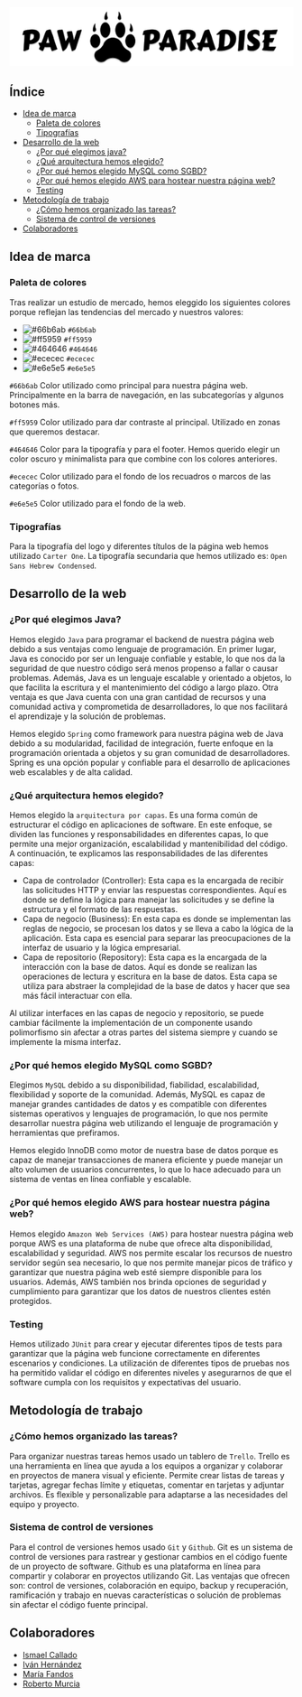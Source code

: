 
<div align="center">
  <img alt="banner" src="src/main/resources/static/img/logo-l.png?raw=true">
</div>

## Índice
- [Idea de marca](README.md#idea-de-marca)
  - [Paleta de colores](README.md#paleta-de-colores)
  - [Tipografías](README.md#tipografías)
- [Desarrollo de la web](README.md#desarrollo-de-la-web)
  - [¿Por qué elegimos java?](README.md#por-qué-elegimos-java)
  - [¿Qué arquitectura hemos elegido?](README.md#qué-arquitectura-hemos-elegido)
  - [¿Por qué hemos elegido MySQL como SGBD?](README.md#por-qué-hemos-elegido-mysql-como-sgbd)
  - [¿Por qué hemos elegido AWS para hostear nuestra página web?](README.md#por-qué-hemos-elegido-aws-para-hostear-nuestra-página-web)
  - [Testing](README.md#testing)
- [Metodología de trabajo](README.md#metodología-de-trabajo)
  - [¿Cómo hemos organizado las tareas?](README.md#cómo-hemos-organizado-las-tareas)
  - [Sistema de control de versiones](README.md#sistema-de-control-de-versiones)
- [Colaboradores](README.md#colaboradores)

## Idea de marca

### Paleta de colores

Tras realizar un estudio de mercado, hemos eleggido los siguientes colores porque reflejan las tendencias del mercado y nuestros valores:

- ![#66b6ab](https://placehold.co/15x15/66b6ab/66b6ab.png) `#66b6ab`
- ![#ff5959](https://placehold.co/15x15/ff5959/ff5959.png) `#ff5959`
- ![#464646](https://placehold.co/15x15/464646/464646.png) `#464646`
- ![#ececec](https://placehold.co/15x15/ececec/ececec.png) `#ececec`
- ![#e6e5e5](https://placehold.co/15x15/e6e5e5/e6e5e5.png) `#e6e5e5`


`#66b6ab` Color utilizado como principal para nuestra página web. Principalmente en la barra de navegación, en las subcategorías y algunos botones más.

`#ff5959` Color utilizado para dar contraste al principal. Utilizado en zonas que queremos destacar.

`#464646` Color para la tipografía y para el footer. Hemos querido elegir un color oscuro y minimalista para que combine con los colores anteriores.

`#ececec` Color utilizado para el fondo de los recuadros o marcos de las categorías o fotos.

`#e6e5e5` Color utilizado para el fondo de la web.

### Tipografías

Para la tipografía del logo y diferentes títulos de la página web hemos utilizado `Carter One`.
La tipografía secundaria que hemos utilizado es: `Open Sans Hebrew Condensed`.


## Desarrollo de la web

### ¿Por qué elegimos Java?

Hemos elegido `Java` para programar el backend de nuestra página web debido a sus ventajas como lenguaje de programación. En primer lugar, Java es conocido por ser un lenguaje confiable y estable, lo que nos da la seguridad de que nuestro código será menos propenso a fallar o causar problemas. Además, Java es un lenguaje escalable y orientado a objetos, lo que facilita la escritura y el mantenimiento del código a largo plazo. Otra ventaja es que Java cuenta con una gran cantidad de recursos y una comunidad activa y comprometida de desarrolladores, lo que nos facilitará el aprendizaje y la solución de problemas.

Hemos elegido `Spring` como framework para nuestra página web de Java debido a su modularidad, facilidad de integración, fuerte enfoque en la programación orientada a objetos y su gran comunidad de desarrolladores. Spring es una opción popular y confiable para el desarrollo de aplicaciones web escalables y de alta calidad.

### ¿Qué arquitectura hemos elegido?

Hemos elegido la `arquitectura por capas`. Es una forma común de estructurar el código en aplicaciones de software. En este enfoque, se dividen las funciones y responsabilidades en diferentes capas, lo que permite una mejor organización, escalabilidad y mantenibilidad del código. A continuación, te explicamos las responsabilidades de las diferentes capas:

- Capa de controlador (Controller): Esta capa es la encargada de recibir las solicitudes HTTP y enviar las respuestas correspondientes. Aquí es donde se define la lógica para manejar las solicitudes y se define la estructura y el formato de las respuestas.
- Capa de negocio (Business): En esta capa es donde se implementan las reglas de negocio, se procesan los datos y se lleva a cabo la lógica de la aplicación. Esta capa es esencial para separar las preocupaciones de la interfaz de usuario y la lógica empresarial.
- Capa de repositorio (Repository): Esta capa es la encargada de la interacción con la base de datos. Aquí es donde se realizan las operaciones de lectura y escritura en la base de datos. Esta capa se utiliza para abstraer la complejidad de la base de datos y hacer que sea más fácil interactuar con ella.

Al utilizar interfaces en las capas de negocio y repositorio, se puede cambiar fácilmente la implementación de un componente usando polimorfismo sin afectar a otras partes del sistema siempre y cuando se implemente la misma interfaz.

### ¿Por qué hemos elegido MySQL como SGBD?

Elegimos `MySQL` debido a su disponibilidad, fiabilidad, escalabilidad, flexibilidad y soporte de la comunidad. Además, MySQL es capaz de manejar grandes cantidades de datos y es compatible con diferentes sistemas operativos y lenguajes de programación, lo que nos permite desarrollar nuestra página web utilizando el lenguaje de programación y herramientas que prefiramos.

Hemos elegido InnoDB como motor de nuestra base de datos porque es capaz de manejar transacciones de manera eficiente y puede manejar un alto volumen de usuarios concurrentes, lo que lo hace adecuado para un sistema de ventas en línea confiable y escalable.

### ¿Por qué hemos elegido AWS para hostear nuestra página web?

Hemos elegido `Amazon Web Services (AWS)` para hostear nuestra página web porque AWS es una plataforma de nube que ofrece alta disponibilidad, escalabilidad y seguridad. AWS nos permite escalar los recursos de nuestro servidor según sea necesario, lo que nos permite manejar picos de tráfico y garantizar que nuestra página web esté siempre disponible para los usuarios. Además, AWS también nos brinda opciones de seguridad y cumplimiento para garantizar que los datos de nuestros clientes estén protegidos.

### Testing

Hemos utilizado `JUnit` para crear y ejecutar diferentes tipos de tests para garantizar que la página web funcione correctamente en diferentes escenarios y condiciones. La utilización de diferentes tipos de pruebas nos ha permitido validar el código en diferentes niveles y asegurarnos de que el software cumpla con los requisitos y expectativas del usuario.

## Metodología de trabajo

### ¿Cómo hemos organizado las tareas?

Para organizar nuestras tareas hemos usado un tablero de `Trello`. Trello es una herramienta en línea que ayuda a los equipos a organizar y colaborar en proyectos de manera visual y eficiente. Permite crear listas de tareas y tarjetas, agregar fechas límite y etiquetas, comentar en tarjetas y adjuntar archivos. Es flexible y personalizable para adaptarse a las necesidades del equipo y proyecto.

### Sistema de control de versiones

Para el control de versiones hemos usado `Git` y `Github`. Git es un sistema de control de versiones para rastrear y gestionar cambios en el código fuente de un proyecto de software. Github es una plataforma en línea para compartir y colaborar en proyectos utilizando Git. Las ventajas que ofrecen son: control de versiones, colaboración en equipo, backup y recuperación, ramificación y trabajo en nuevas características o solución de problemas sin afectar el código fuente principal.

## Colaboradores

- [Ismael Callado](https://github.com/ismael1DAW)
- [Iván Hernández](https://github.com/ivher-dev)
- [María Fandos](https://github.com/MariaMFM)
- [Roberto Murcia](https://github.com/robeermurciia)

